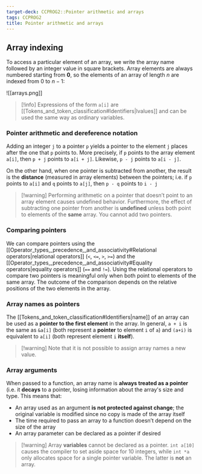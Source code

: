 ```yaml
---
target-deck: CCPROG2::Pointer arithmetic and arrays
tags: CCPROG2
title: Pointer arithmetic and arrays
---
```


## Array indexing

To access a particular element of an array, we write the array name followed by an integer value in square brackets. Array elements are always numbered starting from **0**, so the elements of an array of length $n$ are indexed from 0 to $n - 1$:

![[arrays.png]]

>[!info] Expressions of the form `a[i]` are [[Tokens_and_token_classification#Identifiers|lvalues]] and can be used the same way as ordinary variables.

<!--ID: 1708357755042-->

### Pointer arithmetic and dereference notation

Adding an integer `j` to a pointer `p` yields a pointer to the element `j` places after the one that `p` points to. More precisely, if `p` points to the array element `a[i]`, then `p + j` points to `a[i + j]`. Likewise, `p - j` points to `a[i - j]`.

On the other hand, when one pointer is subtracted from another, the result is the **distance** (measured in array elements) between the pointers; i.e. if `p` points to `a[i]` and `q` points to `a[j]`, then `p - q` points to `i - j`

>[!warning] Performing arithmetic on a pointer that doesn’t point to an array element causes undefined behavior. Furthermore, the effect of subtracting one pointer from another is **undefined** unless both point to elements of the **same** array. You cannot add two pointers.

<!--ID: 1708357755046-->

### Comparing pointers

We can compare pointers using the [[Operator_types,_precedence,_and_associativity#Relational operators|relational operators]] (`<`, `<=`, `>`, `>=`) and the [[Operator_types,_precedence,_and_associativity#Equality operators|equality operators]] (`==` and `!=`). Using the relational operators to compare two pointers is meaningful only when both point to elements of the same array. The outcome of the comparison depends on the relative positions of the two elements in the array.

<!--ID: 1708357755049-->

### Array names as pointers

The [[Tokens_and_token_classification#Identifiers|name]] of an array can be used as a **pointer to the first element** in the array. In general, `a + i` is the same as `&a[i]` (both represent a **pointer** to element `i` of `a`) and `(a+i)` is equivalent to `a[i]` (both represent element `i` **itself**). 

>[!warning] Note that it is not possible to assign array names a new value.

<!--ID: 1708357755053-->

### Array arguments

When passed to a function, an array name is **always treated as a pointer** (i.e. it **decays** to a pointer, losing information about the array's size and type. This means that:

- An array used as an argument **is not protected against change**; the original variable is modified since no copy is made of the array itself
- The time required to pass an array to a function doesn’t depend on the size of the array
- An array parameter can be declared as a pointer if desired

>[!warning] Array **variables** cannot be declared as a pointer.
> `int a[10]` causes the compiler to set aside space for 10 integers, while `int *a` only allocates space for a single pointer variable. The latter is **not** an array.

<!--ID: 1708357755057-->

